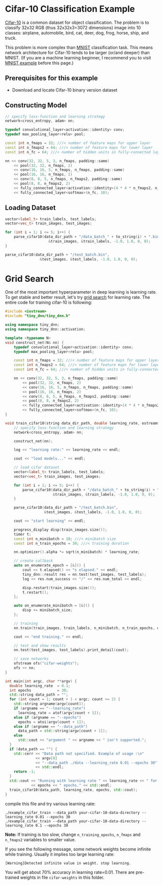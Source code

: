 # Cifar-10 Classification Example

[Cifar-10](http://www.cs.toronto.edu/~kriz/cifar.html) is a common dataset 
for object classification.
The problem is to classify 32x32 RGB (thus 32x32x3=3072 dimensions) image into 10 classes:
airplane, automobile, bird, cat, deer, dog, frog, horse, ship, and truck. 

This problem is more complex than [MNIST](http://yann.lecun.com/exdb/mnist/) classification task.
This means network architecture for Cifar-10 tends to be larger (or/and deeper) than MNIST.
(If you are a machine learning beginner, I recommend you to visit 
[MNIST example](https://github.com/nyanp/tiny-cnn/tree/master/examples/mnist) before this page.)

## Prerequisites for this example
- Download and locate Cifar-10 binary version dataset

## Constructing Model

```cpp
// specify loss-function and learning strategy
network<cross_entropy, adam> nn;

typedef convolutional_layer<activation::identity> conv;
typedef max_pooling_layer<relu> pool;

const int n_fmaps = 32; ///< number of feature maps for upper layer
const int n_fmaps2 = 64; ///< number of feature maps for lower layer
const int n_fc = 64; ///< number of hidden units in fully-connected layer

nn << conv(32, 32, 5, 3, n_fmaps, padding::same)
    << pool(32, 32, n_fmaps, 2)
    << conv(16, 16, 5, n_fmaps, n_fmaps, padding::same)
    << pool(16, 16, n_fmaps, 2)
    << conv(8, 8, 5, n_fmaps, n_fmaps2, padding::same)
    << pool(8, 8, n_fmaps2, 2)
    << fully_connected_layer<activation::identity>(4 * 4 * n_fmaps2, n_fc)
    << fully_connected_layer<softmax>(n_fc, 10);

```

## Loading Dataset
```cpp
vector<label_t> train_labels, test_labels;
vector<vec_t> train_images, test_images;

for (int i = 1; i <= 5; i++) {
    parse_cifar10(data_dir_path + "/data_batch_" + to_string(i) + ".bin",
                    &train_images, &train_labels, -1.0, 1.0, 0, 0);
}

parse_cifar10(data_dir_path + "/test_batch.bin",
                &test_images, &test_labels, -1.0, 1.0, 0, 0);
```

# Grid Search
One of the most important hyperparameter in deep learning is learning rate. 
To get stable and better result, let's try
 [grid search](https://en.wikipedia.org/wiki/Hyperparameter_optimization#Grid_search)
for learning rate. The entire code for training cifar-10 is following:

```cpp
#include <iostream>
#include "tiny_dnn/tiny_dnn.h"

using namespace tiny_dnn;
using namespace tiny_dnn::activation;

template <typename N>
void construct_net(N& nn) {
    typedef convolutional_layer<activation::identity> conv;
    typedef max_pooling_layer<relu> pool;

    const int n_fmaps = 32; ///< number of feature maps for upper layer
    const int n_fmaps2 = 64; ///< number of feature maps for lower layer
    const int n_fc = 64; ///< number of hidden units in fully-connected layer

    nn << conv(32, 32, 5, 3, n_fmaps, padding::same)
        << pool(32, 32, n_fmaps, 2)
        << conv(16, 16, 5, n_fmaps, n_fmaps, padding::same)
        << pool(16, 16, n_fmaps, 2)
        << conv(8, 8, 5, n_fmaps, n_fmaps2, padding::same)
        << pool(8, 8, n_fmaps2, 2)
        << fully_connected_layer<activation::identity>(4 * 4 * n_fmaps2, n_fc)
        << fully_connected_layer<softmax>(n_fc, 10);
}

void train_cifar10(string data_dir_path, double learning_rate, ostream& log) {
    // specify loss-function and learning strategy
    network<cross_entropy, adam> nn;

    construct_net(nn);

    log << "learning rate:" << learning_rate << endl;

    cout << "load models..." << endl;

    // load cifar dataset
    vector<label_t> train_labels, test_labels;
    vector<vec_t> train_images, test_images;

    for (int i = 1; i <= 5; i++) {
        parse_cifar10(data_dir_path + "/data_batch_" + to_string(i) + ".bin",
                      &train_images, &train_labels, -1.0, 1.0, 0, 0);
    }

    parse_cifar10(data_dir_path + "/test_batch.bin",
                  &test_images, &test_labels, -1.0, 1.0, 0, 0);

    cout << "start learning" << endl;

    progress_display disp(train_images.size());
    timer t;
    const int n_minibatch = 10; ///< minibatch size
    const int n_train_epochs = 30; ///< training duration

    nn.optimizer().alpha *= sqrt(n_minibatch) * learning_rate;

    // create callback
    auto on_enumerate_epoch = [&]() {
        cout << t.elapsed() << "s elapsed." << endl;
        tiny_dnn::result res = nn.test(test_images, test_labels);
        log << res.num_success << "/" << res.num_total << endl;

        disp.restart(train_images.size());
        t.restart();
    };

    auto on_enumerate_minibatch = [&]() {
        disp += minibatch_size;
    };

    // training
    nn.train(train_images, train_labels, n_minibatch, n_train_epochs, on_enumerate_minibatch, on_enumerate_epoch);

    cout << "end training." << endl;

    // test and show results
    nn.test(test_images, test_labels).print_detail(cout);

    // save networks
    ofstream ofs("cifar-weights");
    ofs << nn;
}

int main(int argc, char **argv) {
  double learning_rate  = 0.1;
  int epochs            = 30;
  std::string data_path = "";
  for (int count = 1; count + 1 < argc; count += 2) {
    std::string argname(argv[count]);
    if (argname == "--learning_rate")
      learning_rate = atof(argv[count + 1]);
    else if (argname == "--epochs")
      epochs = atoi(argv[count + 1]);
    else if (argname == "--data_path")
      data_path = std::string(argv[count + 1]);
    else
      std::cout << "argument " << argname << " isn't supported.";
  }
  if (data_path == "") {
    std::cerr << "Data path not specified. Example of usage :\n"
              << argv[0]
              << "--data_path ./data --learning_rate 0.01 --epochs 30"
              << std::endl;
    return -1;
  }
  std::cout << "Running with learning rate " << learning_rate << " for "
            << epochs << " epochs." << std::endl;
  train_cifar10(data_path, learning_rate, epochs, std::cout);
}
```

compile this file and try various learning rate:

```
./example_cifar_train --data_path your-cifar-10-data-directory --learning_rate 0.01 --epochs 30
./example_cifar_train --data_path your-cifar-10-data-directory --learning_rate 0.1 --epochs 30
```

**Note:** If training is too slow, change ```n_training_epochs```, ```n_fmaps```
 and ```n_fmaps2``` variables to smaller value.

If you see the following message, some network weights become infinite while training.
Usually it implies too large learning rate:

```
[Warning]Detected infinite value in weight. stop learning.
```

You will get about 70% accuracy in learning rate=0.01. 
There are pre-trained weights in file `cifar-weights` in this folder.
